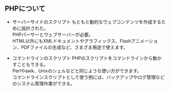 ## PHPについて

- サーバーサイドのスクリプト
もともと動的なウェブコンテンツを作成するために設計された。<br>
PHPパーサーとウェブサーバーが必要。<br>
HTML以外にもXMLドキュメントやグラフィックス、Flashアニメーション、PDFファイルの生成など、さまざま用途で使えます。

- コマンドラインのスクリプト
PHPのスクリプトをコマンドラインから動かすこともできる。<br>
Perlやawk、Unixのシェルなどと同じような使い方ができます。<br>
コマンドラインスクリプトとして使う例には、バックアップやログ管理などのシステム管理作業ができる。<br>
